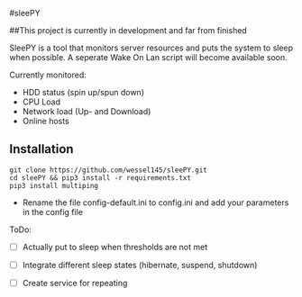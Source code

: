 #sleePY

##This project is currently in development and far from finished

SleePY is a tool that monitors server resources and puts the system to sleep when possible. A seperate Wake On Lan script will become available soon.


Currently monitored:
- HDD status (spin up/spun down)
- CPU Load
- Network load (Up- and Download)
- Online hosts


## Installation
```git clone https://github.com/wessel145/sleePY.git```   
```cd sleePY && pip3 install -r requirements.txt  ```  
```pip3 install multiping```

- Rename the file config-default.ini to config.ini and add your parameters in the config file

ToDo:

-[ ] Actually put to sleep when thresholds are not met  
-[ ] Integrate different sleep states (hibernate, suspend, shutdown)  
-[ ] Create service for repeating  

